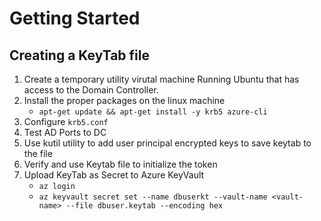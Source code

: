 # Getting Started

## Creating a KeyTab file

1. Create a temporary utility virutal machine Running Ubuntu that has access to the Domain Controller.
1. Install the proper packages on the linux machine
    - `apt-get update && apt-get install -y krb5 azure-cli` 
1. Configure `krb5.conf`
1. Test AD Ports to DC
1. Use kutil utility to add user principal encrypted keys to save keytab to the file
1. Verify and use Keytab file to initialize the token
1. Upload KeyTab as Secret to Azure KeyVault
    - `az login`
    - `az keyvault secret set --name dbuserkt --vault-name <vault-name> --file dbuser.keytab --encoding hex`

